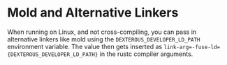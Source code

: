 # Mold and Alternative Linkers

When running on Linux, and not cross-compiling, you can pass in alternative linkers like mold using the `DEXTEROUS_DEVELOPER_LD_PATH` environment variable. The value then gets inserted as `link-arg=-fuse-ld={DEXTEROUS_DEVELOPER_LD_PATH}` in the rustc compiler arguments.
